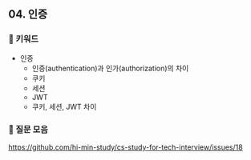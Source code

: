 ## 04. 인증
### 📍 키워드

- 인증
    - 인증(authentication)과 인가(authorization)의 차이
    - 쿠키
    - 세션
    - JWT
    - 쿠키, 세션, JWT 차이

### 📍 질문 모음
https://github.com/hi-min-study/cs-study-for-tech-interview/issues/18